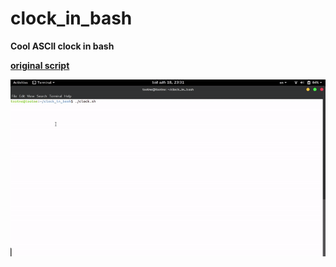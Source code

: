 # clock_in_bash
**Cool ASCII clock in bash**

[**original script**](https://github.com/liungkejin/Bash-Games/blob/master/aclock.sh)

![](https://github.com/tsotne95/clock_in_bash/blob/master/image/clock.gif)
